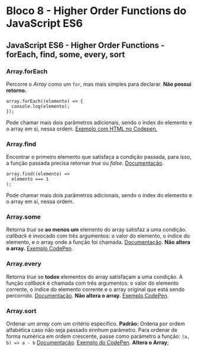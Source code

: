 # Bloco 8 - Higher Order Functions do JavaScript ES6

## JavaScript ES6 - Higher Order Functions - forEach, find, some, every, sort

### Array.forEach

Percorre o *Array* como um `for`, mas mais simples para declarar.
**Não possui retorno.**

```
array.forEach((elemento) => { 
  console.log(elemento);
});
```
Pode chamar mais dois parâmetros adicionais, sendo o index do elemento e o array em sí, nessa ordem.
[Exemplo com HTML no Codepen.](https://codepen.io/pen/?template=LYZPEwV)


### Array.find

Encontrar o primeiro elemento que satisfaça a condição passada, para isso, a função passada precisa retornar *true* ou *false*. [Documentação](https://developer.mozilla.org/pt-BR/docs/Web/JavaScript/Reference/Global_Objects/Array/find).

```
array.find((elemento) => 
  elemento === 1
);
```
Pode chamar mais dois parâmetros adicionais, sendo o index do elemento e o array em sí, nessa ordem.

### Array.some

Retorna *true* se **ao menos um** elemento do array satisfaz a uma condição.
*callback* é invocado com três argumentos: o valor do elemento, o índice do elemento, e o array onde a função foi chamada. [Documentação](https://developer.cdn.mozilla.net/pt-BR/docs/Web/JavaScript/Reference/Global_Objects/Array/some).
**Não altera o array.**
[Exemplo CodePen](https://codepen.io/pen/?template=abZoOZz).

### Array.every

Retorna *true* se **todos** elementos do array satisfaçam a uma condição.
A função *callback* é chamada com três argumentos: o valor do elemento corrente, o índice do elemento corrente e o array original que está sendo percorrido. [Documentação](https://developer.cdn.mozilla.net/pt-BR/docs/Web/JavaScript/Reference/Global_Objects/Array/every).
**Não altera o array.**
[Exemplo CodePen](https://codepen.io/pen/?template=NWrKqME).

### Array.sort

Ordenar um *array* com um critério específico.
**Padrão:** Ordena por ordem alfabética caso não seja passado ennhum parâmetro.
Para ordenar de forma numérica em ordem crescente, passe como parâmetro a função: `(a, b) => a - b`
[Documentação](https://developer.mozilla.org/pt-BR/docs/Web/JavaScript/Reference/Global_Objects/Array/sort).
[Exemplo do CodePen](https://codepen.io/pen/?template=gOMYaXy).
**Altera o Array**;

